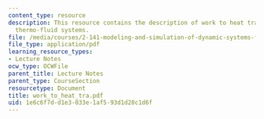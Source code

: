 ```yaml
---
content_type: resource
description: This resource contains the description of work to heat transduction in
  thermo-fluid systems.
file: /media/courses/2-141-modeling-and-simulation-of-dynamic-systems-fall-2006/1e6c6f7dd1e3033e1af593d1d28c1d6f_work_to_heat_tra.pdf
file_type: application/pdf
learning_resource_types:
- Lecture Notes
ocw_type: OCWFile
parent_title: Lecture Notes
parent_type: CourseSection
resourcetype: Document
title: work_to_heat_tra.pdf
uid: 1e6c6f7d-d1e3-033e-1af5-93d1d28c1d6f
---
```

